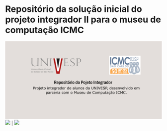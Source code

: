 # Repositório da solução inicial do projeto integrador II para o museu de computação ICMC
![](repository-open-graph.png)
<img src="Formulário-de-Agendamento(1).png" style="width:15%;" /> | <img src="Formulário-de-Agendamento(2).png" style="width:25%;" />
